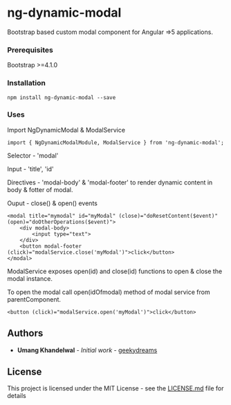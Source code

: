 # ng-dynamic-modal
Bootstrap based custom modal component for Angular =>5 applications.


### Prerequisites
Bootstrap  >=4.1.0 


### Installation

```
npm install ng-dynamic-modal --save
```

### Uses

Import NgDynamicModal & ModalService

```
import { NgDynamicModalModule, ModalService } from 'ng-dynamic-modal';
```

Selector - 'modal'

Input - 'title', 'id'

Directives -  'modal-body' & 'modal-footer' to render dynamic content in body & fotter of modal.

Ouput - close() & open() events


```
<modal title="mymodal" id="myModal" (close)="doResetContent($event)" (open)="doOtherOperations($event)">
    <div modal-body>
        <input type="text">
    </div>
    <button modal-footer (click)="modalService.close('myModal')">click</button>
</modal>
```

ModalService exposes open(id) and close(id) functions to open & close the modal instance.

To open the modal call open(idOfmodal) method of modal service from parentComponent.

```
<button (click)="modalService.open('myModal')">click</button>
```

## Authors

* **Umang Khandelwal** - *Initial work* - [geekydreams](https://github.com/geeky-dreams)


## License

This project is licensed under the MIT License - see the [LICENSE.md](LICENSE.md) file for details

